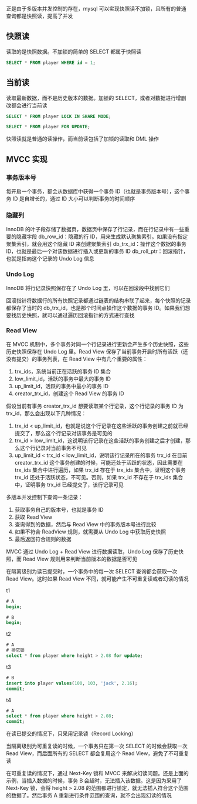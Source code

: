 正是由于多版本并发控制的存在，mysql 可以实现快照读不加锁，且所有的普通查询都是快照读，提高了并发

## 快照读
读取的是快照数据。不加锁的简单的 SELECT 都属于快照读
```sql
SELECT * FROM player WHERE id = 1;
```


## 当前读
读取最新数据，而不是历史版本的数据。加锁的 SELECT，或者对数据进行增删改都会进行当前读
```sql
SELECT * FROM player LOCK IN SHARE MODE;
```
```sql
SELECT * FROM player FOR UPDATE;
```

快照读就是普通的读操作，而当前读包括了加锁的读取和 DML 操作


## MVCC 实现
### 事务版本号
每开启一个事务，都会从数据库中获得一个事务 ID（也就是事务版本号），这个事务 ID 是自增长的，通过 ID 大小可以判断事务的时间顺序

### 隐藏列
InnoDB 的叶子段存储了数据页，数据页中保存了行记录，而在行记录中有一些重要的隐藏字段
db_row_id：隐藏的行 ID，用来生成默认聚集索引。如果没有指定聚集索引，就会用这个隐藏 ID 来创建聚集索引
db_trx_id：操作这个数据的事务 ID，也就是最后一个对该数据进行插入或更新的事务 ID
db_roll_ptr：回滚指针，也就是指向这个记录的 Undo Log 信息

### Undo Log
InnoDB 将行记录快照保存在了 Undo Log 里，可以在回滚段中找到它们

回滚指针将数据行的所有快照记录都通过链表的结构串联了起来，每个快照的记录都保存了当时的 db_trx_id，也是那个时间点操作这个数据的事务 ID。如果我们想要找历史快照，就可以通过遍历回滚指针的方式进行查找

### Read View
在 MVCC 机制中，多个事务对同一个行记录进行更新会产生多个历史快照，这些历史快照保存在 Undo Log 里。Read View 保存了当前事务开启时所有活跃（还没有提交）的事务列表，在 Read View 中有几个重要的属性：
1. trx_ids，系统当前正在活跃的事务 ID 集合
2. low_limit_id，活跃的事务中最大的事务 ID
3. up_limit_id，活跃的事务中最小的事务 ID
4. creator_trx_id，创建这个 Read View 的事务 ID

假设当前有事务 creator_trx_id 想要读取某个行记录，这个行记录的事务 ID 为 trx_id，那么会出现以下几种情况：

1. trx_id < up_limit_id，也就是说这个行记录在这些活跃的事务创建之前就已经提交了，那么这个行记录对该事务是可见的
2. trx_id > low_limit_id，这说明该行记录在这些活跃的事务创建之后才创建，那么这个行记录对当前事务不可见
3. up_limit_id < trx_id < low_limit_id，说明该行记录所在的事务 trx_id 在目前 creator_trx_id 这个事务创建的时候，可能还处于活跃的状态，因此需要在 trx_ids 集合中进行遍历，如果 trx_id 存在于 trx_ids 集合中，证明这个事务 trx_id 还处于活跃状态，不可见。否则，如果 trx_id 不存在于 trx_ids 集合中，证明事务 trx_id 已经提交了，该行记录可见

多版本并发控制下查询一条记录：
1. 获取事务自己的版本号，也就是事务 ID
2. 获取 Read View
3. 查询得到的数据，然后与 Read View 中的事务版本号进行比较
4. 如果不符合 ReadView 规则，就需要从 Undo Log 中获取历史快照
5. 最后返回符合规则的数据

MVCC 通过 Undo Log + Read View 进行数据读取，Undo Log 保存了历史快照，而 Read View 规则用来判断当前版本的数据是否可见

在隔离级别为读已提交时，一个事务中的每一次 SELECT 查询都会获取一次 Read View。这时如果 Read View 不同，就可能产生不可重复读或者幻读的情况

t1
```sql
# A
begin;
```
```sql
# B
begin;
```

t2
```sql
# A
# 排它锁
select * from player where height > 2.08 for update;
```

t3
```sql
# B
insert into player values(100, 103, 'jack', 2.16);
commit;
```

t4
```sql
# A
select * from player where height > 2.08;
commit;
```
在读已提交的情况下，只采用记录锁（Record Locking）


当隔离级别为可重复读的时候，一个事务只在第一次 SELECT 的时候会获取一次 Read View，而后面所有的 SELECT 都会复用这个 Read View，避免了不可重复读

在可重复读的情况下，通过 Next-Key 锁和 MVCC 来解决幻读问题。还是上面的示例，当插入数据的时候，事务 B 会超时，无法插入该数据。这是因为采用了 Next-Key 锁，会将 height > 2.08 的范围都进行锁定，就无法插入符合这个范围的数据了。然后事务 A 重新进行条件范围的查询，就不会出现幻读的情况
